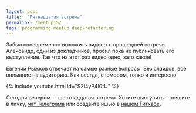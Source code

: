```yaml
---
layout: post
title:  "Пятнадцатая встреча"
permalink: /meetup15/
tags: programming meetup deep-refactoring
---
```


[url-telegram]: https://telegram.me/deeprefactoring
[url-github]: https://github.com/deeprefactoring/deeprefactoring.github.io/issues

Забыл своевременно выложить видосы с прошедшей встречи. Александр, один из
докладчиков, просил пока не публиковать его выступление. Так что на этот раз
видео одно, зато какое!

Евгений Рыжков отвечает на самые разные вопросы. Без слайдов, все внимание на
аудиторию. Как всегда, с юмором, тонко и интересно.

{% include youtube.html id="S2i4yP4l0tU" %}

Сегодня вечером -- шестнадцатая встреча. Хотите выступить -- пишите в личку,
[чат Телеграма][url-telegram] или создайте ишью в [нашем Гитхабе][url-github].
